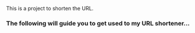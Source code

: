 This is a project to shorten the URL.
### The following will guide you to get used to my URL shortener...
